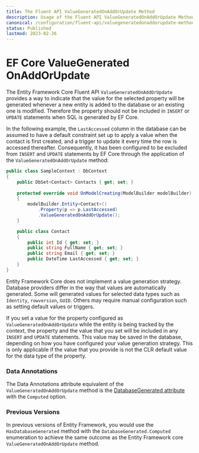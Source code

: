 ```yaml
---
title: The Fluent API ValueGeneratedOnAddOrUpdate Method
description: Usage of the Fluent API ValueGeneratedOnAddOrUpdate Method in Entity Framework Core
canonical: /configuration/fluent-api/valuegeneratedonaddorupdate-method
status: Published
lastmod: 2023-02-26
---
```


# EF Core ValueGenerated OnAddOrUpdate

The Entity Framework Core Fluent API `ValueGeneratedOnAddOrUpdate` provides a way to indicate that the value for the selected property will be generated whenever a new entity is added to the database or an existing one is modified. Therefore the property should not be included in `INSERT` or `UPDATE` statements when SQL is generated by EF Core. 

In the following example, the `LastAccessed` column in the database can be assumed to have a default constraint set up to apply a value when the contact is first created, and a trigger to update it every time the row is accessed thereafter. Consequently, it has been configured to be excluded from `INSERT` and `UPDATE` statements by EF Core through the application of the `ValueGeneratedOnAddOrUpdate` method:

```csharp
public class SampleContext : DbContext
{
    public DbSet<Contact> Contacts { get; set; }
    
    protected override void OnModelCreating(ModelBuilder modelBuilder)
    {
        modelBuilder.Entity<Contact>()
            .Property(p => p.LastAccessed)
            .ValueGeneratedOnAddOrUpdate();
    } 

    public class Contact
    {
        public int Id { get; set; }
        public string FullName { get; set; }
        public string Email { get; set; } 
        public DateTime LastAccessed { get; set; }
    }
}
``` 
Entity Framework Core does not implement a value generation strategy. Database providers differ in the way that values are automatically generated. Some will generated values for selected data types such as `Identity`, `rowversion`, `GUID`. Others may require manual configuration such as setting default values or triggers. 

If you set a value for the property configured as `ValueGeneratedOnAddOrUpdate` while the entity is being tracked by the context, the property and the value that you set will be included in any `INSERT` and `UPDATE` statements. This value may be saved in the database, depending on how you have configured your value generation strategy. This is only applicable if the value that you provide is not the CLR default value for the data type of the property.

### Data Annotations

The Data Annotations attribute equivalent of the `ValueGeneratedOnAddOrUpdate` method is the [DatabaseGenerated attribute](/configuration/data-annotation-attributes/databasegenerated-attribute) with the `Computed` option.

### Previous Versions
In previous versions of Entity Framework, you would use the `HasDatabaseGenerated` method with the `DatabaseGenerated.Computed` enumeration to achieve the same outcome as the Entity Framework core `ValueGeneratedOnAddOrUpdate` method.
